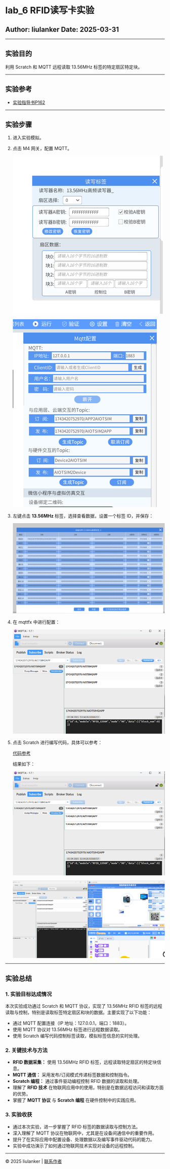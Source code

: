 # lab_6 RFID读写卡实验

## Author: liulanker   Date: 2025-03-31

---

## 实验目的

利用 Scratch 和 MQTT 远程读取 13.56MHz 标签的特定扇区特定块。

---

## 实验参考

- [实验指导书P162](../../实验资料/物联网综合实验---华清远见/02-使用手册/物联网虚拟仿真实验-Scratch部分231220.pdf)

---

## 实验步骤

1. 进入实验模拟。
2. 点击 M4 网关，配置 MQTT。

   ![实验步骤](./src/002.png)

   ![实验步骤](./src/003.png)

3. 左键点击 **13.56MHz** 标签，选择查看数据，设置一个标签 ID，并保存：

   ![步骤01](./src/001.png)

4. 在 mqttfx 中进行配置：

   ![步骤02](./src/005.png)

5. 点击 Scratch 进行编写代码，具体可以参考：

   [代码参考](../../实验资料/物联网综合实验---华清远见/01-程序源码/预设实验Scartch/5.RFID读写卡实验%20.ob)

   结果如下：

   ![实验步骤](./src/005.png)

   ![实验步骤](./src/004.png)

---

## 实验总结

### 1. 实验目标达成情况

本次实验成功通过 Scratch 和 MQTT 协议，实现了 13.56MHz RFID 标签的远程读取与控制，特别是读取标签特定扇区和块的数据。主要实现了以下功能：
- 通过 MQTT 配置连接（IP 地址：127.0.0.1，端口：1883）。
- 使用 MQTT 协议对 13.56MHz 标签进行远程数据读取。
- 使用 Scratch 编写代码控制标签读取，模拟标签信息的实时处理。

### 2. 关键技术与方法

- **RFID 数据采集：** 使用 13.56MHz RFID 标签，远程读取特定扇区的特定块信息。
- **MQTT 通信：** 采用发布/订阅模式传递标签数据和控制指令。
- **Scratch 编程：** 通过事件驱动编程控制 RFID 数据的读取和处理。
- 理解了 **RFID 技术** 在物联网应用中的使用，特别是在数据远程访问和读取方面的优势。
- 掌握了 **MQTT 协议** 与 **Scratch 编程** 在硬件控制中的实践应用。

### 3. 实验收获

- 通过本次实验，进一步掌握了 RFID 标签的数据读取与控制方法。
- 深入理解了 MQTT 协议在物联网中，尤其是在设备间通信中的重要作用。
- 提升了在实际应用中配置设备、处理数据以及编写事件驱动代码的能力。
- 实验中成功演示了如何通过物联网技术实现对设备的远程控制。

---

© 2025 liulanker | [联系作者](liulanker@gmail.com)
